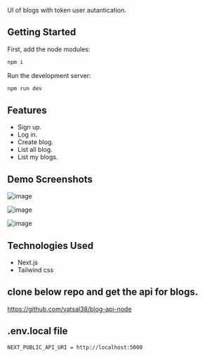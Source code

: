 UI of blogs with token user autantication.

## Getting Started

First, add the node modules:

```bash
npm i
```

Run the development server:

```bash
npm run dev
```

## Features

- Sign up.
- Log in.
- Create blog.
- List all blog.
- List my blogs.

## Demo Screenshots

![image](https://github.com/vatsal38/blog-ui/assets/101249643/a21d2343-8e9f-4a06-91e4-f66489977ad8)

![image](https://github.com/vatsal38/blog-ui/assets/101249643/9be13edc-9867-47b9-9ad2-9006fb97c719)

![image](https://github.com/vatsal38/blog-ui/assets/101249643/e84e185c-81f7-4cfe-bc22-4463edd91c53)

## Technologies Used

- Next.js 
- Tailwind css

## clone below repo and get the api for blogs.
https://github.com/vatsal38/blog-api-node

## .env.local file

```bash
NEXT_PUBLIC_API_URI = http://localhost:5000
```


